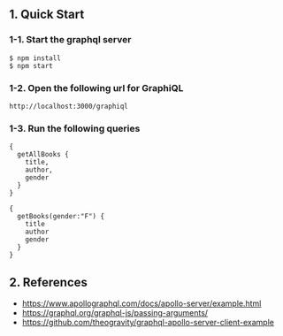 
## 1. Quick Start
### 1-1. Start the graphql server
```
$ npm install
$ npm start
```

### 1-2. Open the following url for GraphiQL
```
http://localhost:3000/graphiql
```

### 1-3. Run the following queries
```
{
  getAllBooks {
    title,
    author,
    gender
  }
}
```

```
{
  getBooks(gender:"F") {
    title
    author
    gender
  } 
}
```

## 2. References
* https://www.apollographql.com/docs/apollo-server/example.html
* https://graphql.org/graphql-js/passing-arguments/
* https://github.com/theogravity/graphql-apollo-server-client-example